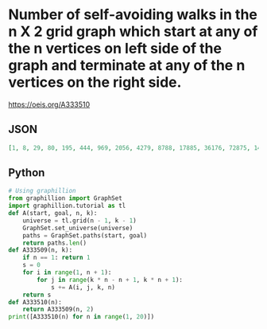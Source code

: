 # Number of self\-avoiding walks in the n X 2 grid graph which start at any of the n vertices on left side of the graph and terminate at any of the n vertices on the right side\.
https://oeis.org/A333510
## JSON
```JSON
[1, 8, 29, 80, 195, 444, 969, 2056, 4279, 8788, 17885, 36176, 72875, 146412, 293649, 588312, 1177855, 2357188, 4716133, 9434336, 18871091, 37744988, 75493209, 150990120, 301984455, 603973684, 1207952749, 2415911536, 4831829819, 9663667148, 19327342625, 38654694456, 77309399055, 154618809252]
```
## Python
```Python
# Using graphillion
from graphillion import GraphSet
import graphillion.tutorial as tl
def A(start, goal, n, k):
    universe = tl.grid(n - 1, k - 1)
    GraphSet.set_universe(universe)
    paths = GraphSet.paths(start, goal)
    return paths.len()
def A333509(n, k):
    if n == 1: return 1
    s = 0
    for i in range(1, n + 1):
        for j in range(k * n - n + 1, k * n + 1):
            s += A(i, j, k, n)
    return s
def A333510(n):
    return A333509(n, 2)
print([A333510(n) for n in range(1, 20)])
```
